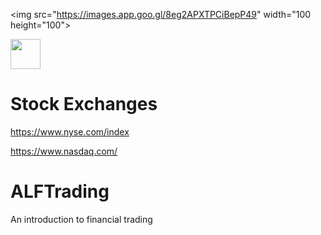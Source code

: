 
<img src="https://images.app.goo.gl/8eg2APXTPCiBepP49" width="100
 height="100">


<img src="https://github.com/favicon.ico" width="48">


# Stock Exchanges

https://www.nyse.com/index

https://www.nasdaq.com/


# ALFTrading
An introduction to financial trading


    



